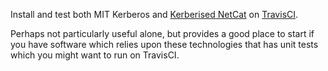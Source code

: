 Install and test both MIT Kerberos and [Kerberised NetCat](http://oskt.secure-endpoints.com/knc.html) on [TravisCI](https://travis-ci.com).

Perhaps not particularly useful alone, but provides a good place to start if you have software which relies upon these technologies that has unit tests which you might want to run on TravisCI.
